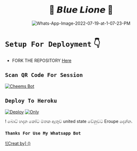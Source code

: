 <h1 align="center"> 📶 𝘽𝙡𝙪𝙚 𝙇𝙞𝙤𝙣𝙚 📶<br></h1>
<p align="center">
<img src="https://i.ibb.co/x1SLFB2/Pics-Art-09-09-06-29-33.jpg" alt="Whats-App-Image-2022-07-19-at-1-07-23-PM" border="0">



# `Setup For Deployment` 👇

- FORK THE REPOSITORY [Here](https://github.com/Nipuna-apps/Blue-Lione-Bot/fork)

## `Scan QR Code For Session`
 
[![Cheems Bot](https://repl.it/badge/github/quiec/whatsasena)](https://replit.com/@nipunarangana/BlueLioneQR?v=1)
 
 ## `Deploy To Heroku`
 
[![Deploy](https://www.herokucdn.com/deploy/button.svg)](https://heroku.com/deploy)
[![Only](https://i.ibb.co/FJcrYJw/Screenshot-2022-10-08-192010.jpg)](https://heroku.com/deploy)
 
! බොට් හදන කෝට මතක ඇතුව united state වේනුවට Eroupe දෙන්න.

 ### `Thanks For Use My Whatsapp Bot`
[![Creat by] ()](https://github.com/Nipuna-apps)
